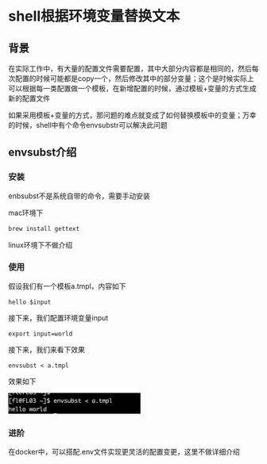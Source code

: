 # shell根据环境变量替换文本

## 背景

在实际工作中，有大量的配置文件需要配置，其中大部分内容都是相同的，然后每次配置的时候可能都是copy一个，然后修改其中的部分变量；这个是时候实际上可以根据每一类配置做一个模板，在新增配置的时候，通过模板+变量的方式生成新的配置文件

如果采用模板+变量的方式，那问题的难点就变成了如何替换模板中的变量；万幸的时候，shell中有个命令envsubstr可以解决此问题

## envsubst介绍

### 安装

enbsubst不是系统自带的命令，需要手动安装

mac环境下

```bash
brew install gettext
```

linux环境下不做介绍

### 使用

假设我们有一个模板a.tmpl，内容如下

```
hello $input
```

接下来，我们配置环境变量input

```
export input=world
```

接下来，我们来看下效果

```
envsubst < a.tmpl
```

效果如下

![](<../.gitbook/assets/image (2) (1) (1).png>)

### 进阶

在docker中，可以搭配.env文件实现更灵活的配置变更，这里不做详细介绍

